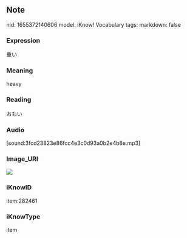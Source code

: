## Note
nid: 1655372140606
model: iKnow! Vocabulary
tags: 
markdown: false

### Expression
重い

### Meaning
heavy

### Reading
おもい

### Audio
[sound:3fcd23823e86fcc4e3c0d93a0b2e4b8e.mp3]

### Image_URI
<img src="00ad5a0506a1c012eb92f253ba2c7de0.jpg">

### iKnowID
item:282461

### iKnowType
item
